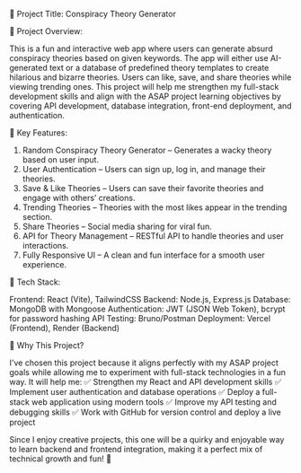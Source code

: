 📌 Project Title:
Conspiracy Theory Generator

📌 Project Overview:

This is a fun and interactive web app where users can generate absurd conspiracy theories based on given keywords. The app will either use AI-generated text or a database of predefined theory templates to create hilarious and bizarre theories. Users can like, save, and share theories while viewing trending ones. This project will help me strengthen my full-stack development skills and align with the ASAP project learning objectives by covering API development, database integration, front-end deployment, and authentication.

📌 Key Features:

1. Random Conspiracy Theory Generator – Generates a wacky theory based on user input.
2. User Authentication – Users can sign up, log in, and manage their theories.
3. Save & Like Theories – Users can save their favorite theories and engage with others’ creations.
4. Trending Theories – Theories with the most likes appear in the trending section.
5. Share Theories – Social media sharing for viral fun.
6. API for Theory Management – RESTful API to handle theories and user interactions.
7. Fully Responsive UI – A clean and fun interface for a smooth user experience.

📌 Tech Stack:

Frontend: React (Vite), TailwindCSS
Backend: Node.js, Express.js
Database: MongoDB with Mongoose
Authentication: JWT (JSON Web Token), bcrypt for password hashing
API Testing: Bruno/Postman
Deployment: Vercel (Frontend), Render (Backend)

📌 Why This Project?

I've chosen this project because it aligns perfectly with my ASAP project goals while allowing me to experiment with full-stack technologies in a fun way. It will help me:
✅ Strengthen my React and API development skills
✅ Implement user authentication and database operations
✅ Deploy a full-stack web application using modern tools
✅ Improve my API testing and debugging skills
✅ Work with GitHub for version control and deploy a live project

Since I enjoy creative projects, this one will be a quirky and enjoyable way to learn backend and frontend integration, making it a perfect mix of technical growth and fun! 🚀